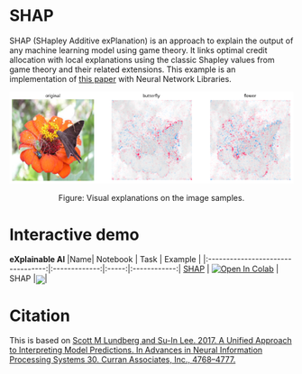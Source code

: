 # SHAP
SHAP (SHapley Additive exPlanation) is an approach to explain the output of any machine learning model using game theory. It links optimal credit allocation with local explanations using the classic Shapley values from game theory and their related extensions. This example is an implementation of [this paper](https://proceedings.neurips.cc/paper/2017/hash/8a20a8621978632d76c43dfd28b67767-Abstract.html) with Neural Network Libraries. 

<p align="center">
<img src='images/sample.png'>
</p>
<p align="center">
Figure: Visual explanations on the image samples.
</p>


# Interactive demo

**eXplainable AI**
|Name| Notebook           | Task  | Example                       |
|:---------------------------------:|:-------------:|:-----:|:------------:|
 [SHAP](https://proceedings.neurips.cc/paper/2017/file/8a20a8621978632d76c43dfd28b67767-Paper.pdf) | [![Open In Colab](https://colab.research.google.com/assets/colab-badge.svg)](https://colab.research.google.com/github/sony/nnabla-examples/blob/master/interactive-demos/shap.ipynb) | SHAP |<a href="url"><img src="https://github.com/sony/nnabla-examples/raw/master/responsible_ai/shap/images/sample.png" align="center" height="90" ></a>|
 
# Citation
This is based on [Scott M Lundberg and Su-In Lee. 2017. A Unified Approach to Interpreting Model Predictions. In Advances in Neural Information Processing Systems 30. Curran Associates, Inc., 4768–4777.](https://proceedings.neurips.cc/paper/2017/hash/8a20a8621978632d76c43dfd28b67767-Abstract.html)

